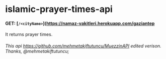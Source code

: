 # islamic-prayer-times-api

#### GET: [`/<cityName>`](https://namaz-vakitleri.herokuapp.com/gaziantep
It returns prayer times.


###### This api https://github.com/mehmetakiftutuncu/MuezzinAPI edited verison. Thanks, @mehmetakiftutuncu;
